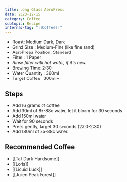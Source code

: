 ```yaml
---
title: Long Glass AeroPress
date: 2023-12-15
category: Coffee
subtopic: Recipe
internal-tag: "[[Coffee]]"
---
```


- Roast: Medium Dark, Dark
- Grind Size : Medium-Fine (like fine sand)
- AeroPress Position: Standard 
- Filter : 1 Paper
- *Rinse filter with hot water, if it's new.* 
- Brewing Time: 2:30
- Water Quantity : 360ml
- Target Coffee : 300ml+

## Steps 
- Add 16 grams of coffee
- Add 30ml of 85-88c water, let it bloom for 30 seconds
- Add 150ml water
- Wait for 90 seconds
- Press gently, target 30 seconds (2:00-2:30)
- Add 180ml of 85-88c water. 

## Recommended Coffee
- [[Tall Dark Handsome]]
- [[Loris]]
- [[Liquid Luck]]
- [[Julien Peak Forest]]




